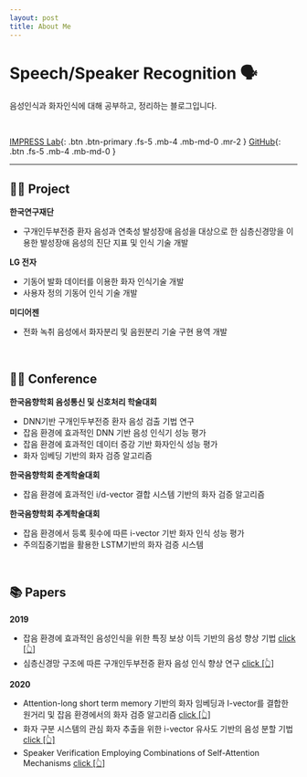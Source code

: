 ```yaml
---
layout: post
title: About Me
---
```


# **Speech/Speaker Recognition** 🗣

음성인식과 화자인식에 대해 공부하고, 정리하는 블로그입니다.


<br/>


[IMPRESS Lab](http://impress.inu.ac.kr/){: .btn .btn-primary .fs-5 .mb-4 .mb-md-0 .mr-2 } [GitHub](https://github.com/arabae/arabae.github.io){: .btn .fs-5 .mb-4 .mb-md-0 }

---

## 👩‍💻 Project

**한국연구재단**

- 구개인두부전증 환자 음성과 연축성 발성장애 음성을 대상으로 한 심층신경망을 이용한 발성장애 음성의 진단 지표 및 인식 기술 개발

**LG 전자**

- 기동어 발화 데이터를 이용한 화자 인식기술 개발
- 사용자 정의 기동어 인식 기술 개발

**미디어젠**

- 전화 녹취 음성에서 화자분리 및 음원분리 기술 구현 용역 개발


<br/>


## 👩‍🏫 Conference

**한국음향학회 음성통신 및 신호처리 학술대회**

- DNN기반 구개인두부전증 환자 음성 검출 기법 연구
- 잡음 환경에 효과적인 DNN 기반 음성 인식기 성능 평가
- 잡음 환경에 효과적인 데이터 증강 기반 화자인식 성능 평가
- 화자 임베딩 기반의 화자 검증 알고리즘

**한국음향학회 춘계학술대회**

- 잡음 환경에 효과적인 i/d-vector 결합 시스템 기반의 화자 검증 알고리즘

**한국음향학회 추계학술대회**

- 잡음 환경에서 등록 횟수에 따른 i-vector 기반 화자 인식 성능 평가
- 주의집중기법을 활용한 LSTM기반의 화자 검증 시스템


<br/>


## 📚 Papers

**2019**

- 잡음 환경에 효과적인 음성인식을 위한 특징 보상 이득 기반의 음성 향상 기법 [click [👆]](http://www.jask.or.kr/articles/xml/LPLB/)
- 심층신경망 구조에 따른 구개인두부전증 환자 음성 인식 향상 연구 [click [👆]](http://www.jask.or.kr/articles/xml/zWwq/)

**2020**

- Attention-long short term memory 기반의 화자 임베딩과 I-vector를 결합한 원거리 및 잡음 환경에서의 화자 검증 알고리즘 [click [👆]](http://www.jask.or.kr/articles/xml/BD7j/)
- 화자 구분 시스템의 관심 화자 추출을 위한 i-vector 유사도 기반의 음성 분할 기법 [click [👆]](http://www.jask.or.kr/articles/xml/GkPm/)
- Speaker Verification Employing Combinations of Self-Attention Mechanisms [click [👆]](https://www.mdpi.com/2079-9292/9/12/2201/htm/)
